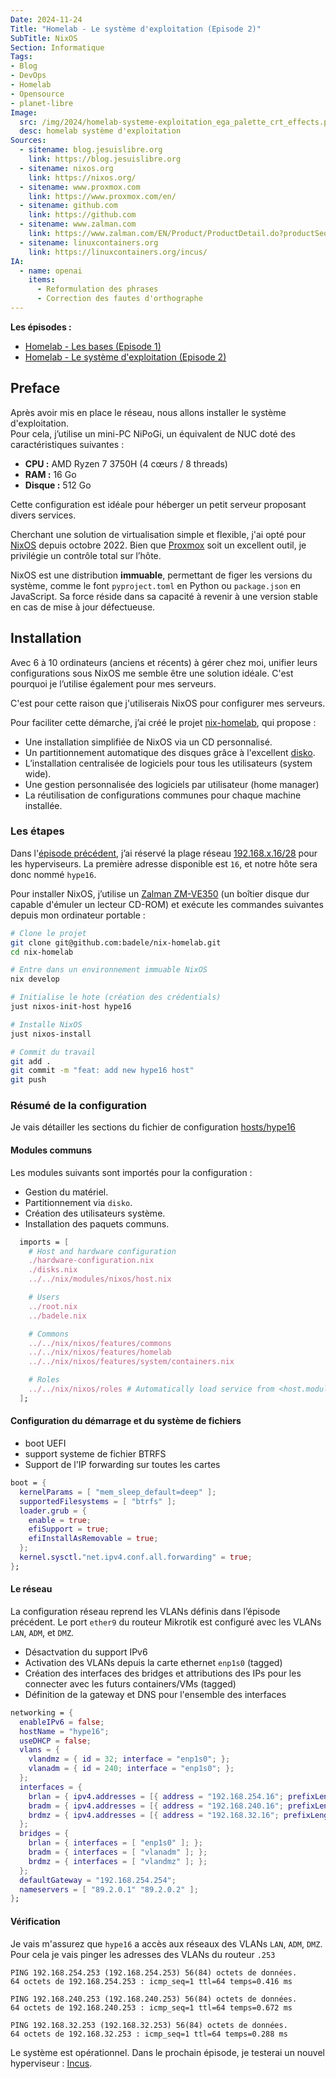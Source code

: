 ```yaml
---
Date: 2024-11-24
Title: "Homelab - Le système d'exploitation (Episode 2)"
SubTitle: NixOS
Section: Informatique
Tags:
- Blog
- DevOps
- Homelab
- Opensource
- planet-libre
Image:
  src: /img/2024/homelab-systeme-exploitation_ega_palette_crt_effects.png
  desc: homelab système d'exploitation
Sources:
  - sitename: blog.jesuislibre.org
    link: https://blog.jesuislibre.org
  - sitename: nixos.org
    link: https://nixos.org/
  - sitename: www.proxmox.com
    link: https://www.proxmox.com/en/
  - sitename: github.com
    link: https://github.com
  - sitename: www.zalman.com
    link: https://www.zalman.com/EN/Product/ProductDetail.do?productSeq=914
  - sitename: linuxcontainers.org
    link: https://linuxcontainers.org/incus/
IA:
  - name: openai
    items:
      - Reformulation des phrases
      - Correction des fautes d'orthographe
---
```


**Les épisodes :**

- [Homelab - Les bases (Episode 1)](https://blog.jesuislibre.org/homelab-les-bases-episode-1/)
- [Homelab - Le système d'exploitation (Episode 2)](https://blog.jesuislibre.org/homelab-le-syst%C3%A8me-dexploitation-episode-2/)

## Preface

Après avoir mis en place le réseau, nous allons installer le système
d'exploitation.\
Pour cela, j’utilise un mini-PC NiPoGi, un équivalent de NUC doté des
caractéristiques suivantes :

- **CPU :** AMD Ryzen 7 3750H (4 cœurs / 8 threads)
- **RAM :** 16 Go
- **Disque :** 512 Go

Cette configuration est idéale pour héberger un petit serveur proposant divers
services.

Cherchant une solution de virtualisation simple et flexible, j'ai opté pour
[NixOS](https://nixos.org/) depuis octobre 2022. Bien que
[Proxmox](https://www.proxmox.com/en/) soit un excellent outil, je privilégie un
contrôle total sur l’hôte.

NixOS est une distribution **immuable**, permettant de figer les versions du
système, comme le font `pyproject.toml` en Python ou `package.json` en
JavaScript. Sa force réside dans sa capacité à revenir à une version stable en
cas de mise à jour défectueuse.

## Installation

Avec 6 à 10 ordinateurs (anciens et récents) à gérer chez moi, unifier leurs
configurations sous NixOS me semble être une solution idéale. C'est pourquoi je
l’utilise également pour mes serveurs.

C'est pour cette raison que j'utiliserais NixOS pour configurer mes serveurs.

Pour faciliter cette démarche, j’ai créé le projet
[nix-homelab](https://github.com/badele/nix-homelab), qui propose :

- Une installation simplifiée de NixOS via un CD personnalisé.
- Un partitionnement automatique des disques grâce à l'excellent
  [disko](https://github.com/nix-community/disko).
- L’installation centralisée de logiciels pour tous les utilisateurs (system
  wide).
- Une gestion personnalisée des logiciels par utilisateur (home manager)
- La réutilisation de configurations communes pour chaque machine installée.

### Les étapes

Dans
l'[épisode précédent](https://blog.jesuislibre.org/homelab-les-bases-episode-1/),
j’ai réservé la plage réseau
[192.168.x.16/28](https://blog.jesuislibre.org/homelab-les-bases-episode-1/#exemple-de-cat%C3%A9gorisation-des-%C3%A9quipements)
pour les hyperviseurs. La première adresse disponible est `16`, et notre hôte
sera donc nommé `hype16`.

Pour installer NixOS, j’utilise un
[Zalman ZM-VE350](https://www.zalman.com/EN/Product/ProductDetail.do?productSeq=914)
(un boîtier disque dur capable d'émuler un lecteur CD-ROM) et exécute les
commandes suivantes depuis mon ordinateur portable :

```bash
# Clone le projet
git clone git@github.com:badele/nix-homelab.git
cd nix-homelab

# Entre dans un environnement immuable NixOS
nix develop

# Initialise le hote (création des crédentials)
just nixos-init-host hype16

# Installe NixOS
just nixos-install

# Commit du travail
git add .
git commit -m "feat: add new hype16 host"
git push
```

### Résumé de la configuration

Je vais détailler les sections du fichier de configuration
[hosts/hype16](https://github.com/badele/nix-homelab/tree/main/hosts/hype16)

#### Modules communs

Les modules suivants sont importés pour la configuration :

- Gestion du matériel.
- Partitionnement via `disko`.
- Création des utilisateurs système.
- Installation des paquets communs.

```nix
  imports = [
    # Host and hardware configuration
    ./hardware-configuration.nix
    ./disks.nix
    ../../nix/modules/nixos/host.nix

    # Users
    ../root.nix
    ../badele.nix

    # Commons
    ../../nix/nixos/features/commons
    ../../nix/nixos/features/homelab
    ../../nix/nixos/features/system/containers.nix

    # Roles
    ../../nix/nixos/roles # Automatically load service from <host.modules> sectionn from `homelab.json` file
  ];
```

#### Configuration du démarrage et du système de fichiers

- boot UEFI
- support systeme de fichier BTRFS
- Support de l'IP forwarding sur toutes les cartes

```nix
boot = {
  kernelParams = [ "mem_sleep_default=deep" ];
  supportedFilesystems = [ "btrfs" ];
  loader.grub = {
    enable = true;
    efiSupport = true;
    efiInstallAsRemovable = true;
  };
  kernel.sysctl."net.ipv4.conf.all.forwarding" = true;
};
```

#### Le réseau

La configuration réseau reprend les VLANs définis dans l’épisode précédent. Le
port `ether9` du routeur Mikrotik est configuré avec les VLANs `LAN`, `ADM`, et
`DMZ`.

- Désactvation du support IPv6
- Activation des VLANs depuis la carte ethernet `enp1s0` (tagged)
- Création des interfaces des bridges et attributions des IPs pour les connecter
  avec les futurs containers/VMs (tagged)
- Définition de la gateway et DNS pour l'ensemble des interfaces

```nix
networking = {
  enableIPv6 = false;
  hostName = "hype16";
  useDHCP = false;
  vlans = {
    vlandmz = { id = 32; interface = "enp1s0"; };
    vlanadm = { id = 240; interface = "enp1s0"; };
  };
  interfaces = {
    brlan = { ipv4.addresses = [{ address = "192.168.254.16"; prefixLength = 24; }]; };
    bradm = { ipv4.addresses = [{ address = "192.168.240.16"; prefixLength = 24; }]; };
    brdmz = { ipv4.addresses = [{ address = "192.168.32.16"; prefixLength = 24; }]; };
  };
  bridges = {
    brlan = { interfaces = [ "enp1s0" ]; };
    bradm = { interfaces = [ "vlanadm" ]; };
    brdmz = { interfaces = [ "vlandmz" ]; };
  };
  defaultGateway = "192.168.254.254";
  nameservers = [ "89.2.0.1" "89.2.0.2" ];
};
```

#### Vérification

Je vais m'assurez que `hype16` a accès aux réseaux des VLANs `LAN`, `ADM`,
`DMZ`. Pour cela je vais pinger les adresses des VLANs du routeur `.253`

```text
PING 192.168.254.253 (192.168.254.253) 56(84) octets de données.
64 octets de 192.168.254.253 : icmp_seq=1 ttl=64 temps=0.416 ms

PING 192.168.240.253 (192.168.240.253) 56(84) octets de données.
64 octets de 192.168.240.253 : icmp_seq=1 ttl=64 temps=0.672 ms

PING 192.168.32.253 (192.168.32.253) 56(84) octets de données.
64 octets de 192.168.32.253 : icmp_seq=1 ttl=64 temps=0.288 ms
```

Le système est opérationnel. Dans le prochain épisode, je testerai un nouvel
hyperviseur : [Incus](https://linuxcontainers.org/incus/).
